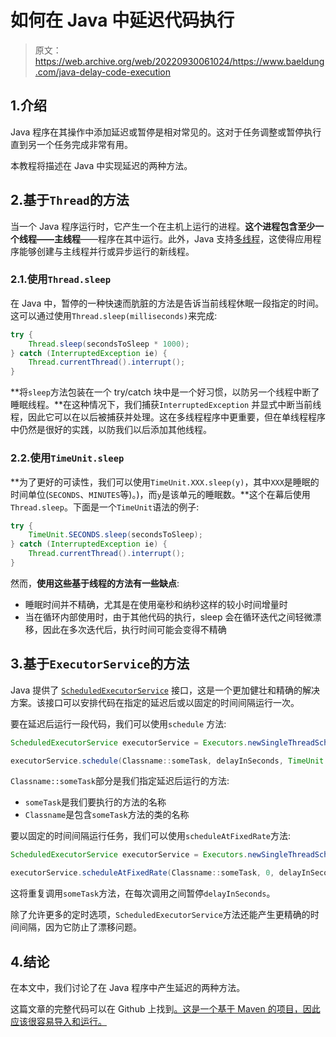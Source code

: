 # 如何在 Java 中延迟代码执行

> 原文：<https://web.archive.org/web/20220930061024/https://www.baeldung.com/java-delay-code-execution>

## 1.介绍

Java 程序在其操作中添加延迟或暂停是相对常见的。这对于任务调整或暂停执行直到另一个任务完成非常有用。

本教程将描述在 Java 中实现延迟的两种方法。

## 2.基于`Thread`的方法

当一个 Java 程序运行时，它产生一个在主机上运行的进程。**这个进程包含至少一个线程——主线程**——程序在其中运行。此外，Java 支持[多线程](/web/20221126232147/https://www.baeldung.com/java-thread-lifecycle)，这使得应用程序能够创建与主线程并行或异步运行的新线程。

### 2.1.使用`Thread.sleep`

在 Java 中，暂停的一种快速而肮脏的方法是告诉当前线程休眠一段指定的时间。这可以通过使用`Thread.sleep(milliseconds)`来完成:

```java
try {
    Thread.sleep(secondsToSleep * 1000);
} catch (InterruptedException ie) {
    Thread.currentThread().interrupt();
}
```

**将`sleep`方法包装在一个 try/catch 块中是一个好习惯，以防另一个线程中断了睡眠线程。**在这种情况下，我们捕获`InterruptedException` 并显式中断当前线程，因此它可以在以后被捕获并处理。这在多线程程序中更重要，但在单线程程序中仍然是很好的实践，以防我们以后添加其他线程。

### 2.2.使用`TimeUnit.sleep`

**为了更好的可读性，我们可以使用`TimeUnit.XXX.sleep(y)`，其中`XXX`是睡眠的时间单位(`SECONDS`、`MINUTES`等)。)，而`y`是该单元的睡眠数。**这个在幕后使用`Thread.sleep`。下面是一个`TimeUnit`语法的例子:

```java
try {
    TimeUnit.SECONDS.sleep(secondsToSleep);
} catch (InterruptedException ie) {
    Thread.currentThread().interrupt();
}
```

然而，**使用这些基于线程的方法有一些缺点**:

*   睡眠时间并不精确，尤其是在使用毫秒和纳秒这样的较小时间增量时
*   当在循环内部使用时，由于其他代码的执行，sleep 会在循环迭代之间轻微漂移，因此在多次迭代后，执行时间可能会变得不精确

## 3.基于`ExecutorService`的方法

Java 提供了 [`ScheduledExecutorService`](/web/20221126232147/https://www.baeldung.com/java-executor-service-tutorial) 接口，这是一个更加健壮和精确的解决方案。该接口可以安排代码在指定的延迟后或以固定的时间间隔运行一次。

要在延迟后运行一段代码，我们可以使用`schedule` 方法:

```java
ScheduledExecutorService executorService = Executors.newSingleThreadScheduledExecutor();

executorService.schedule(Classname::someTask, delayInSeconds, TimeUnit.SECONDS);
```

`Classname::someTask`部分是我们指定延迟后运行的方法:

*   `someTask`是我们要执行的方法的名称
*   `Classname`是包含`someTask`方法的类的名称

要以固定的时间间隔运行任务，我们可以使用`scheduleAtFixedRate`方法:

```java
ScheduledExecutorService executorService = Executors.newSingleThreadScheduledExecutor();

executorService.scheduleAtFixedRate(Classname::someTask, 0, delayInSeconds, TimeUnit.SECONDS);
```

这将重复调用`someTask`方法，在每次调用之间暂停`delayInSeconds`。

除了允许更多的定时选项，`ScheduledExecutorService`方法还能产生更精确的时间间隔，因为它防止了漂移问题。

## 4.结论

在本文中，我们讨论了在 Java 程序中产生延迟的两种方法。

这篇文章的完整代码可以在 Github 上找到[。这是一个基于 Maven 的项目，因此应该很容易导入和运行。](https://web.archive.org/web/20221126232147/https://github.com/eugenp/tutorials/tree/master/core-java-modules/core-java-concurrency-basic-2)